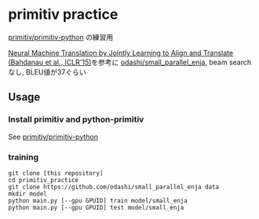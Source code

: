 # primitiv practice

[primitiv/primitiv-python](https://github.com/primitiv/primitiv-python) の練習用

[Neural Machine Translation by Jointly Learning to Align and Translate (Bahdanau et al., ICLR'15)](https://arxiv.org/abs/1409.0473)を参考に
[odashi/small_parallel_enja](https://github.com/odashi/small_parallel_enja), beam searchなし, BLEU値が37ぐらい


## Usage
### Install primitiv and python-primitiv
See [primitiv/primitiv-python](https://github.com/primitiv/primitiv-python)

### training
```
git clone [this repository]
cd primitiv_practice
git clone https://github.com/odashi/small_parallel_enja data
mkdir model
python main.py [--gpu GPUID] train model/small_enja
python main.py [--gpu GPUID] test model/small_enja
```
